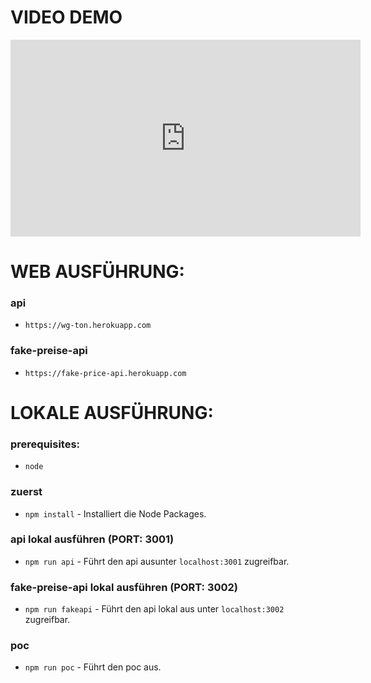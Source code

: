 # VIDEO DEMO
<p align="center">
  <iframe width="560" height="315" src="https://www.youtube.com/embed/DWmP7CyjJ_w" title="YouTube video player" frameborder="0" allow="accelerometer; autoplay; clipboard-write; encrypted-media; gyroscope; picture-in-picture" allowfullscreen></iframe>
  </p>

# WEB AUSFÜHRUNG:

### api 
* ```https://wg-ton.herokuapp.com```
### fake-preise-api
* ```https://fake-price-api.herokuapp.com```

# LOKALE AUSFÜHRUNG:

### prerequisites:
* ```node```
### zuerst
* ```npm install``` - Installiert die Node Packages.
### api lokal ausführen (PORT: 3001)
* ```npm run api``` - Führt den api ausunter ```localhost:3001``` zugreifbar.
### fake-preise-api lokal ausführen  (PORT: 3002)
* ```npm run fakeapi``` - Führt den api lokal aus unter ```localhost:3002``` zugreifbar.
### poc 
* ```npm run poc``` - Führt den poc aus.

